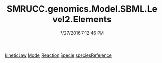 ﻿---
title: SMRUCC.genomics.Model.SBML.Level2.Elements
date: 7/27/2016 7:12:46 PM
---

[kineticLaw](T-SMRUCC.genomics.Model.SBML.Level2.Elements.kineticLaw.html)
[Model](T-SMRUCC.genomics.Model.SBML.Level2.Elements.Model.html)
[Reaction](T-SMRUCC.genomics.Model.SBML.Level2.Elements.Reaction.html)
[Specie](T-SMRUCC.genomics.Model.SBML.Level2.Elements.Specie.html)
[speciesReference](T-SMRUCC.genomics.Model.SBML.Level2.Elements.speciesReference.html)
